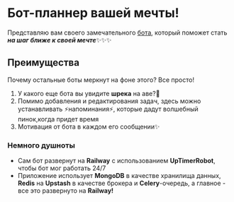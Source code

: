 <h1>Бот-планнер вашей мечты!</h1>
Представляю вам своего замечательного <a href=https://t.me/plannerOfUrDream_bot>бота</a>, который поможет стать <b><i>на шаг ближе к своей мечте</i></b>✨✨✨
<h2>Преимущества</h2>
Почему остальные боты меркнут на фоне этого? Все просто!
<ol>
  <li>У какого еще бота вы увидите <b>шрека</b> на аве?💚</li>
  <li>Помимо добавления и редактирования задач, здесь можно устанавливать ⚡напоминания⚡, которые дадут волшебный пинок,когда придет время</li>
  <li>Мотивация от бота в каждом его сообщении✨</li>
</ol>
<h3>Немного душноты</h3>
<ul>
  <li>Сам бот развернут на <b>Railway</b> c использованием <b>UpTimerRobot</b>, чтобы бот мог работать 24/7</li>
  <li>Приложение использует <b>MongoDB</b> в качестве хранилища данных, <b>Redis</b> на <b>Upstash</b> в качестве брокера и <b>Celery</b>-очередь, а главное - все это развернуто на <b>Railway!</b></li>
</ul>
